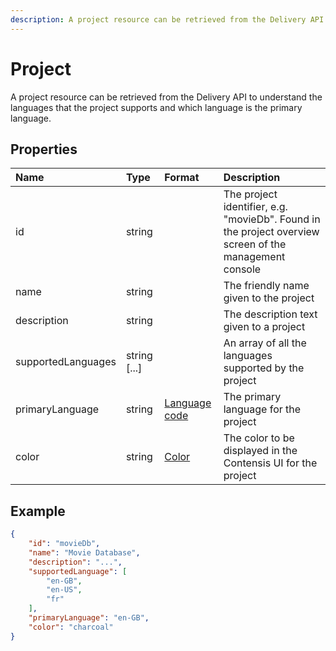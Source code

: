 ```yaml
---
description: A project resource can be retrieved from the Delivery API to understand the languages that the project supports and which language is the primary language.
---
```

# Project

A project resource can be retrieved from the Delivery API to understand the languages that the project supports and which language is the primary language.

## Properties

| Name | Type | Format | Description |
| :------- | :--- | :----- | :---------- |
| id | string | | The project identifier, e.g. "movieDb". Found in the project overview screen of the management console |
| name | string |  | The friendly name given to the project |
| description | string |  | The description text given to a project |
| supportedLanguages | string [...] |  | An array of all the languages supported by the project |
| primaryLanguage | string | [Language code](/localization.md)  | The primary language for the project |
| color | string | [Color](colors) | The color to be displayed in the Contensis UI for the project |

## Example

```json
{
    "id": "movieDb",
    "name": "Movie Database",
    "description": "...",
    "supportedLanguage": [
        "en-GB",
        "en-US",
        "fr"
    ],
    "primaryLanguage": "en-GB",
    "color": "charcoal"
}

```
